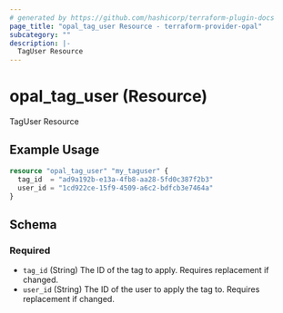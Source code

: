 ```yaml
---
# generated by https://github.com/hashicorp/terraform-plugin-docs
page_title: "opal_tag_user Resource - terraform-provider-opal"
subcategory: ""
description: |-
  TagUser Resource
---
```


# opal_tag_user (Resource)

TagUser Resource

## Example Usage

```terraform
resource "opal_tag_user" "my_taguser" {
  tag_id  = "ad9a192b-e13a-4fb8-aa28-5fd0c387f2b3"
  user_id = "1cd922ce-15f9-4509-a6c2-bdfcb3e7464a"
}
```

<!-- schema generated by tfplugindocs -->
## Schema

### Required

- `tag_id` (String) The ID of the tag to apply. Requires replacement if changed.
- `user_id` (String) The ID of the user to apply the tag to. Requires replacement if changed.


